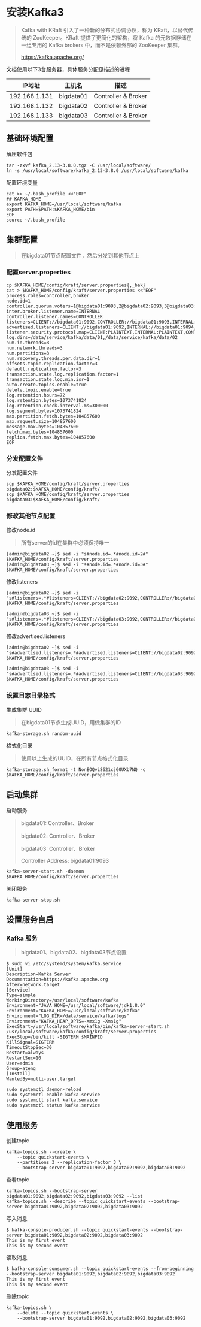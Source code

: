 # 安装Kafka3

> Kafka with KRaft 引入了一种新的分布式协调协议，称为 KRaft，以替代传统的 ZooKeeper。KRaft 提供了更简化的架构，将 Kafka 的元数据存储在一组专用的 Kafka brokers 中，而不是依赖外部的 ZooKeeper 集群。
>
> https://kafka.apache.org/

文档使用以下3台服务器，具体服务分配见描述的进程

| IP地址        | 主机名    | 描述                |
| ------------- | --------- | ------------------- |
| 192.168.1.131 | bigdata01 | Controller & Broker |
| 192.168.1.132 | bigdata02 | Controller & Broker |
| 192.168.1.133 | bigdata03 | Controller & Broker |



## 基础环境配置

解压软件包

```
tar -zxvf kafka_2.13-3.8.0.tgz -C /usr/local/software/
ln -s /usr/local/software/kafka_2.13-3.8.0 /usr/local/software/kafka
```

配置环境变量

```
cat >> ~/.bash_profile <<"EOF"
## KAFKA_HOME
export KAFKA_HOME=/usr/local/software/kafka
export PATH=$PATH:$KAFKA_HOME/bin
EOF
source ~/.bash_profile
```



## 集群配置

> 在bigdata01节点配置文件，然后分发到其他节点上

### 配置server.properties

```
cp $KAFKA_HOME/config/kraft/server.properties{,_bak}
cat > $KAFKA_HOME/config/kraft/server.properties <<"EOF"
process.roles=controller,broker
node.id=1
controller.quorum.voters=1@bigdata01:9093,2@bigdata02:9093,3@bigdata03:9093
inter.broker.listener.name=INTERNAL
controller.listener.names=CONTROLLER
listeners=CLIENT://bigdata01:9092,CONTROLLER://bigdata01:9093,INTERNAL://bigdata01:9094,EXTERNAL://bigdata01:9095
advertised.listeners=CLIENT://bigdata01:9092,INTERNAL://bigdata01:9094,EXTERNAL://14.104.200.4:19092
listener.security.protocol.map=CLIENT:PLAINTEXT,INTERNAL:PLAINTEXT,CONTROLLER:PLAINTEXT,EXTERNAL:PLAINTEXT
log.dirs=/data/service/kafka/data/01,/data/service/kafka/data/02
num.io.threads=8
num.network.threads=3
num.partitions=3
num.recovery.threads.per.data.dir=1
offsets.topic.replication.factor=3
default.replication.factor=3
transaction.state.log.replication.factor=1
transaction.state.log.min.isr=1
auto.create.topics.enable=true
delete.topic.enable=true
log.retention.hours=72
log.retention.bytes=1073741824
log.retention.check.interval.ms=300000
log.segment.bytes=1073741824
max.partition.fetch.bytes=104857600
max.request.size=104857600
message.max.bytes=104857600
fetch.max.bytes=104857600
replica.fetch.max.bytes=104857600
EOF
```

### 分发配置文件

分发配置文件

```
scp $KAFKA_HOME/config/kraft/server.properties bigdata02:$KAFKA_HOME/config/kraft/
scp $KAFKA_HOME/config/kraft/server.properties bigdata03:$KAFKA_HOME/config/kraft/
```

### 修改其他节点配置

修改node.id

> 所有server的id在集群中必须保持唯一

```
[admin@bigdata02 ~]$ sed -i "s#node.id=.*#node.id=2#" $KAFKA_HOME/config/kraft/server.properties
[admin@bigdata03 ~]$ sed -i "s#node.id=.*#node.id=3#" $KAFKA_HOME/config/kraft/server.properties
```

修改listeners

```
[admin@bigdata02 ~]$ sed -i "s#listeners=.*#listeners=CLIENT://bigdata02:9092,CONTROLLER://bigdata02:9093,INTERNAL://bigdata02:9094,EXTERNAL://bigdata02:9095#" $KAFKA_HOME/config/kraft/server.properties

[admin@bigdata03 ~]$ sed -i "s#listeners=.*#listeners=CLIENT://bigdata03:9092,CONTROLLER://bigdata03:9093,INTERNAL://bigdata03:9094,EXTERNAL://bigdata03:9095#" $KAFKA_HOME/config/kraft/server.properties
```

修改advertised.listeners

```
[admin@bigdata02 ~]$ sed -i "s#advertised.listeners=.*#advertised.listeners=CLIENT://bigdata02:9092,INTERNAL://bigdata02:9094,EXTERNAL://14.104.200.5:19092#" $KAFKA_HOME/config/kraft/server.properties

[admin@bigdata03 ~]$ sed -i "s#advertised.listeners=.*#advertised.listeners=CLIENT://bigdata03:9092,INTERNAL://bigdata03:9094,EXTERNAL://14.104.200.6:19092#" $KAFKA_HOME/config/kraft/server.properties
```



### 设置日志目录格式

生成集群 UUID

> 在bigdata01节点生成UUID，用做集群的ID

```
kafka-storage.sh random-uuid
```

格式化目录

> 使用以上生成的UUID，在所有节点格式化目录

```
kafka-storage.sh format -t NonEOQviS621cjG0UXb7NQ -c $KAFKA_HOME/config/kraft/server.properties
```



## 启动集群

启动服务

> bigdata01: Controller、Broker
>
> bigdata02: Controller、Broker
>
> bigdata03: Controller、Broker
>
> Controller Address: bigdata01:9093

```
kafka-server-start.sh -daemon $KAFKA_HOME/config/kraft/server.properties
```

关闭服务

```
kafka-server-stop.sh
```



## 设置服务自启

### Kafka 服务

> bigdata01、bigdata02、bigdata03节点设置

```
$ sudo vi /etc/systemd/system/kafka.service
[Unit]
Description=Kafka Server
Documentation=https://kafka.apache.org
After=network.target
[Service]
Type=simple
WorkingDirectory=/usr/local/software/kafka
Environment="JAVA_HOME=/usr/local/software/jdk1.8.0"
Environment="KAFKA_HOME=/usr/local/software/kafka"
Environment="LOG_DIR=/data/service/kafka/logs"
Environment="KAFKA_HEAP_OPTS=-Xmx1g -Xms1g"
ExecStart=/usr/local/software/kafka/bin/kafka-server-start.sh /usr/local/software/kafka/config/kraft/server.properties
ExecStop=/bin/kill -SIGTERM $MAINPID
KillSignal=SIGTERM
TimeoutStopSec=30
Restart=always
RestartSec=10
User=admin
Group=ateng
[Install]
WantedBy=multi-user.target
```

```
sudo systemctl daemon-reload
sudo systemctl enable kafka.service
sudo systemctl start kafka.service
sudo systemctl status kafka.service
```



## 使用服务

创建topic

```
kafka-topics.sh --create \
    --topic quickstart-events \
    --partitions 3 --replication-factor 3 \
    --bootstrap-server bigdata01:9092,bigdata02:9092,bigdata03:9092
```

查看topic

```
kafka-topics.sh --bootstrap-server bigdata01:9092,bigdata02:9092,bigdata03:9092 --list
kafka-topics.sh --describe --topic quickstart-events --bootstrap-server bigdata01:9092,bigdata02:9092,bigdata03:9092
```

写入消息

```
$ kafka-console-producer.sh --topic quickstart-events --bootstrap-server bigdata01:9092,bigdata02:9092,bigdata03:9092
This is my first event
This is my second event
```

读取消息

```
$ kafka-console-consumer.sh --topic quickstart-events --from-beginning --bootstrap-server bigdata01:9092,bigdata02:9092,bigdata03:9092
This is my first event
This is my second event
```

删除topic

```
kafka-topics.sh \
    --delete --topic quickstart-events \
    --bootstrap-server bigdata01:9092,bigdata02:9092,bigdata03:9092 
```


